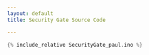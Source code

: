 ```yaml
---
layout: default
title: Security Gate Source Code

---
```


```cpp
{% include_relative SecurityGate_paul.ino %}
```
